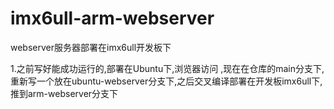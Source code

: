 # imx6ull-arm-webserver
webserver服务器部署在imx6ull开发板下


1.之前写好能成功运行的,部署在Ubuntu下,浏览器访问    ,现在在仓库的main分支下,重新写一个放在ubuntu-webserver分支下,之后交叉编译部署在开发板imx6ull下,推到arm-webserver分支下